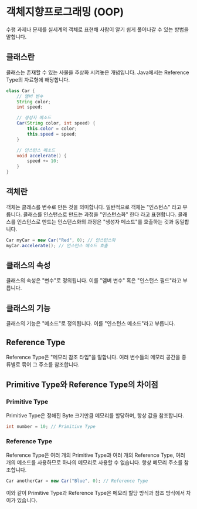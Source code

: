 
# 객체지향프로그래밍 (OOP)

수행 과제나 문제를 실세계의 객체로 표현해 사람이 알기 쉽게 풀어나갈 수 있는 방법을 말합니다.

## 클래스란

클래스는 존재할 수 있는 사물을 추상화 시켜놓은 개념입니다. Java에서는 Reference Type의 자료형에 해당합니다.

```java
class Car {
    // 멤버 변수
    String color;
    int speed;

    // 생성자 메소드
    Car(String color, int speed) {
        this.color = color;
        this.speed = speed;
    }

    // 인스턴스 메소드
    void accelerate() {
        speed += 10;
    }
}
```

## 객체란

객체는 클래스를 변수로 만든 것을 의미합니다. 일반적으로 객체는 "인스턴스" 라고 부릅니다. 클래스를 인스턴스로 만드는 과정을 "인스턴스화" 한다 라고 표현합니다. 클래스를 인스턴스로 만드는 인스턴스화의 과정은 "생성자 메소드"를 호출하는 것과 동일합니다.

```java
Car myCar = new Car("Red", 0); // 인스턴스화
myCar.accelerate(); // 인스턴스 메소드 호출
```

## 클래스의 속성

클래스의 속성은 "변수"로 정의됩니다. 이를 "멤버 변수" 혹은 "인스턴스 필드"라고 부릅니다.

## 클래스의 기능

클래스의 기능은 "메소드"로 정의됩니다. 이를 "인스턴스 메소드"라고 부릅니다.

## Reference Type

Reference Type은 "메모리 참조 타입"을 말합니다. 여러 변수들의 메모리 공간을 종류별로 묶어 그 주소를 참조합니다.

## Primitive Type와 Reference Type의 차이점

### Primitive Type

Primitive Type은 정해진 Byte 크기만큼 메모리를 할당하며, 항상 값을 참조합니다.

```java
int number = 10; // Primitive Type
```

### Reference Type

Reference Type은 여러 개의 Primitive Type과 여러 개의 Reference Type, 여러 개의 메소드를 사용하므로 하나의 메모리로 사용할 수 없습니다. 항상 메모리 주소를 참조합니다.

```java
Car anotherCar = new Car("Blue", 0); // Reference Type
```

이와 같이 Primitive Type과 Reference Type은 메모리 할당 방식과 참조 방식에서 차이가 있습니다.
